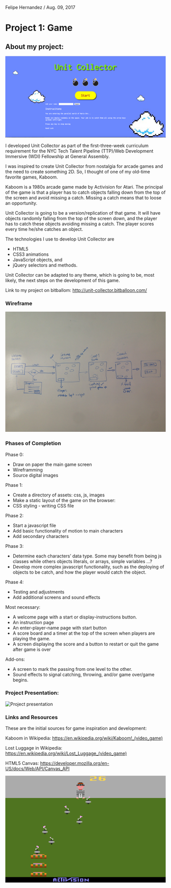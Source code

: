 Felipe Hernandez / Aug. 09, 2017

# Project 1: Game

## About my project:

![project1 screenshot image](https://github.com/FelipeAtGA/Unit-Collector/blob/master/img/homescreenScreenshot.png)

I developed Unit Collector as part of the first-three-week curriculum requirement for the NYC Tech Talent Pipeline (TTP)/Web Development Immersive (WDI) Fellowship at General Assembly.

I was inspired to create Unit Collector from nostalgia for arcade games and the need to create something 2D. So, I thought of one of my old-time favorite games, Kaboom.

Kaboom is a 1980s arcade game made by Activision for Atari. The principal of the game is that a player has to catch objects falling down from the top of the screen and avoid missing a catch. Missing a catch means that to loose an opportunity.

Unit Collector is going to be a version/replication of that game. It will have objects randomly falling from the top of the screen down, and the player has to catch these objects avoiding missing a catch. The player scores every time he/she catches an object.

The technologies I use to develop Unit Collector are
* HTML5
* CSS3 animations
* JavaScript objects, and
* jQuery selectors and methods.

Unit Collector can be adapted to any theme, which is going to be, most likely, the next steps on the development of this game.

Link to my project on bitballom: http://unit-collector.bitballoon.com/


### Wireframe

![wireframe image](https://github.com/FelipeAtGA/Unit-Collector/blob/master/img/wireframe.jpg)

### Phases of Completion

Phase 0:
- Draw on paper the main game screen
- Wireframming
- Source digital images

Phase 1:
- Create a directory of assets: css, js, images
- Make a static layout of the game on the browser:
- CSS styling - writing CSS file

Phase 2:
- Start a javascript file
- Add basic functionality of motion to main characters
- Add secondary characters

Phase 3:
- Determine each characters’ data type. Some may benefit from being js classes while others objects literals, or arrays, simple variables …?
- Develop more complex javascript functionality, such as the deploying of objects to be catch, and how the player would catch the object.

Phase 4:
- Testing and adjustments
- Add additional screens and sound effects

Most necessary:
- A welcome page with a start or display-instructions button.
- An instruction page
- An enter-player-name page with start button
- A score board and a timer at the top of the screen when players are playing the game.
- A screen displaying the score and a button to restart or quit the game after game is over

Add-ons:
- A screen to mark the passing from one level to the other.
- Sound effects to signal catching, throwing, and/or game over/game begins.

### Project Presentation:

![Project presentation](https://git.generalassemb.ly/FelipeAtGA/Project-1---Game/tree/master/presentation)

### Links and Resources

These are the initial sources for game inspiration and development:

Kaboom in Wikipedia:
https://en.wikipedia.org/wiki/Kaboom!_(video_game)

Lost Luggage in Wikipedia:
https://en.wikipedia.org/wiki/Lost_Luggage_(video_game)

HTML5 Canvas:
https://developer.mozilla.org/en-US/docs/Web/API/Canvas_API

![Kaboom by Activision](https://github.com/FelipeAtGA/Unit-Collector/blob/master/img/kaboomScreenshot.png)
